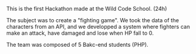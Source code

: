 This is the first Hackathon made at the Wild Code School. (24h)

The subject was to create a "fighting game". We took the data of the characters from an API, and we developped a system where fighters can make an attack, have damaged and lose when HP fall to 0.

The team was composed of 5 Bakc-end students (PHP).
